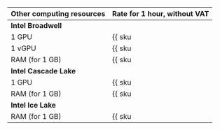 Other computing resources | Rate for 1 hour, without VAT
--- | ---
**Intel Broadwell** |
1 GPU | {{ sku|KZT|compute.vm.gpu.gpu-standard.preemptible|string }}
1 vGPU | {{ sku|KZT|compute.vm.gpu.vgpu-standard.v1.preemptible|string }}
RAM (for 1 GB) | {{ sku|KZT|compute.vm.ram.preemptible|string }}
**Intel Cascade Lake** |
1 GPU | {{ sku|KZT|compute.vm.gpu.gpu-standard.preemptible.v2|string }}
RAM (for 1 GB) | {{ sku|KZT|compute.vm.ram.preemptible.v2|string }}
**Intel Ice Lake** |
RAM (for 1 GB) | {{ sku|KZT|compute.vm.ram.preemptible.v3|string }}